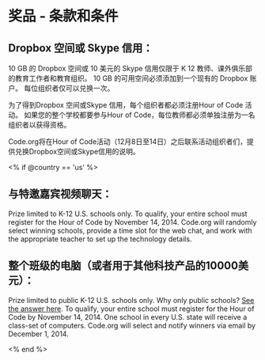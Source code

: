 # 奖品 - 条款和条件

## Dropbox 空间或 Skype 信用：

10 GB 的 Dropbox 空间或 10 美元的 Skype 信用仅限于 K 12 教师、课外俱乐部的教育工作者和教育组织。 10 GB 的可用空间必须添加到一个现有的 Dropbox 账户。 每位组织者仅可以兑换一次。

为了得到Dropbox 空间或Skype 信用，每个组织者都必须注册Hour of Code 活动。 如果您的整个学校都要参与Hour of Code，每位教师都必须单独注册为一名组织者以获得资格。

Code.org将在Hour of Code活动（12月8日至14日）之后联系活动组织者们，提供兑换Dropbox空间或Skype信用的说明。

<% if @country == 'us' %>

## 与特邀嘉宾视频聊天：

Prize limited to K-12 U.S. schools only. To qualify, your entire school must register for the Hour of Code by November 14, 2014. Code.org will randomly select winning schools, provide a time slot for the web chat, and work with the appropriate teacher to set up the technology details.

## 整个班级的电脑（或者用于其他科技产品的10000美元）：

Prize limited to public K-12 U.S. schools only. Why only public schools? [See the answer here][1]. To qualify, your entire school must register for the Hour of Code by November 14, 2014. One school in every U.S. state will receive a class-set of computers. Code.org will select and notify winners via email by December 1, 2014.

 [1]: http://www.hourofcode.com/us#faq

<% end %>
